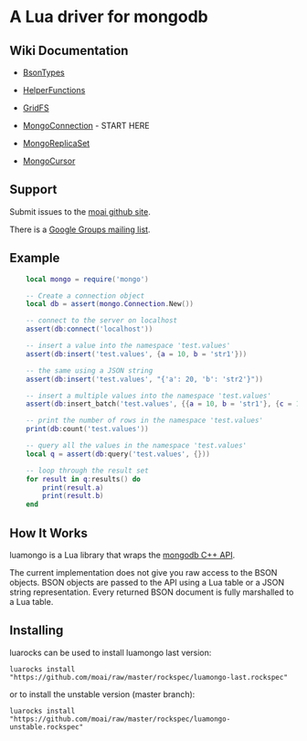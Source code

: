 # A Lua driver for mongodb

## Wiki Documentation

 * <a href="https://github.com/moai/luamongo/wiki/Bsontypes">BsonTypes</a>

 * <a href="https://github.com/moai/luamongo/wiki/Helperfunctions">HelperFunctions</a>

 * <a href="https://github.com/moai/luamongo/wiki/GridFS">GridFS</a>

 * <a href="https://github.com/moai/luamongo/wiki/MongoConnection">MongoConnection</a> - START HERE

 * <a href="https://github.com/moai/luamongo/wiki/MongoReplicaSet">MongoReplicaSet</a>

 * <a href="https://github.com/moai/luamongo/wiki/MongoCursor">MongoCursor</a>

## Support

Submit issues to the <a
href="https://github.com/moai/luamongo/issues">moai github site</a>.

There is a <a href="http://groups.google.com/group/luamongo">Google
Groups mailing list</a>.

## Example

```Lua
    local mongo = require('mongo')

    -- Create a connection object
    local db = assert(mongo.Connection.New())

    -- connect to the server on localhost
    assert(db:connect('localhost'))

    -- insert a value into the namespace 'test.values'
    assert(db:insert('test.values', {a = 10, b = 'str1'}))

    -- the same using a JSON string
    assert(db:insert('test.values', "{'a': 20, 'b': 'str2'}"))

    -- insert a multiple values into the namespace 'test.values'
    assert(db:insert_batch('test.values', {{a = 10, b = 'str1'}, {c = 11, d = 'str2'}}))

    -- print the number of rows in the namespace 'test.values'
    print(db:count('test.values'))

    -- query all the values in the namespace 'test.values'
    local q = assert(db:query('test.values', {}))

    -- loop through the result set
    for result in q:results() do
        print(result.a)
        print(result.b)
    end
```

## How It Works

luamongo is a Lua library that wraps the <a
href="https://github.com/mongodb/mongo-cxx-driver">mongodb C++
API</a>.

The current implementation does not give you raw access to the BSON
objects. BSON objects are passed to the API using a Lua table or a
JSON string representation. Every returned BSON document is fully
marshalled to a Lua table.

## Installing

luarocks can be used to install luamongo last version:

    luarocks install "https://github.com/moai/raw/master/rockspec/luamongo-last.rockspec"

or to install the unstable version (master branch):

    luarocks install "https://github.com/moai/raw/master/rockspec/luamongo-unstable.rockspec"

